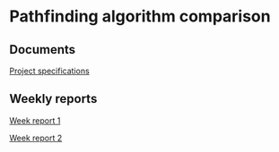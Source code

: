 # Pathfinding algorithm comparison

## Documents

[Project specifications](documents/projectspecifications.md)

## Weekly reports

[Week report 1](documents/weekreport1.md)

[Week report 2](documents/weekreport2.md)
